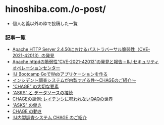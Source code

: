 hinoshiba.com./o-post/
===

* 個人名義以外の枠で投稿した一覧

### 記事一覧

* [Apache HTTP Server 2.4.50におけるパストラバーサル脆弱性（CVE-2021-42013）の発見](https://wizsafe.iij.ad.jp/2021/10/1285/)
* [Apache httpdの脆弱性“CVE-2021-42013”の発見と報告 – IIJ セキュリティオペレーションセンター](https://eng-blog.iij.ad.jp/archives/10987)
* [IIJ Bootcamp GoでWebアプリケーションを作る](https://github.com/iij/bootcamp/tree/2021/src/server-app/go)
* [インシデント調査システムが内製すぎる件～CHAGEのご紹介～](https://www.slideshare.net/IIJ_PR/chage-238348964/1)
* [“CHAGE” の大切な要素](https://eng-blog.iij.ad.jp/archives/5357)
* [“ASKS” と データソースの接続](https://eng-blog.iij.ad.jp/archives/5302)
* [CHAGEの裏側: レイテンシに呪われないQAQの世界](https://eng-blog.iij.ad.jp/archives/5052)
* [“ASKS” の働き](https://eng-blog.iij.ad.jp/archives/5038)
* [CHAGE の動き](https://eng-blog.iij.ad.jp/archives/4022)
* [IIJ内製調査システム CHAGE のご紹介](https://eng-blog.iij.ad.jp/archives/3841)
